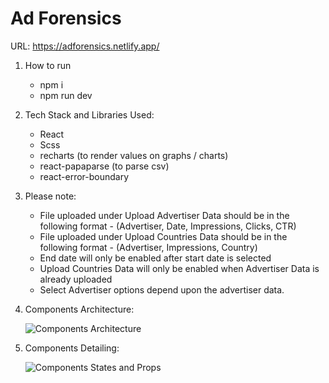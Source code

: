 # Ad Forensics
URL: https://adforensics.netlify.app/

1. How to run
    - npm i
    - npm run dev

2. Tech Stack and Libraries Used:
    - React
    - Scss
    - recharts (to render values on graphs / charts)
    - react-papaparse (to parse csv)
    - react-error-boundary

3. Please note:
    - File uploaded under Upload Advertiser Data should be in the following format - (Advertiser, Date, Impressions, Clicks, CTR)
    - File uploaded under Upload Countries Data should be in the following format - (Advertiser, Impressions, Country)
    - End date will only be enabled after start date is selected
    - Upload Countries Data will only be enabled when Advertiser Data is already uploaded
    - Select Advertiser options depend upon the advertiser data.

4. Components Architecture:

    ![Components Architecture](https://res.cloudinary.com/dspcaiix6/image/upload/v1717940458/AdForensics.drawio_fsxst5.svg)

5. Components Detailing:

   ![Components States and Props](https://res.cloudinary.com/dspcaiix6/image/upload/v1717945767/AdForensics-States-Props.drawio_cxqyxr.svg)

